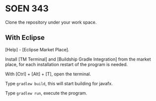 # SOEN 343

Clone the repository under your work space.

## With Eclipse

[Help] - [Eclipse Market Place].

Install [TM Terminal] and [Buildship Gradle Integration] from the market place, for each installation restart of the program is needed.

With [Ctrl] + [Alt] + [T], open the terminal.

Type <code>gradlew build</code>, this will start building for javafx.

Type <code>gradlew run</code>, execute the program.
